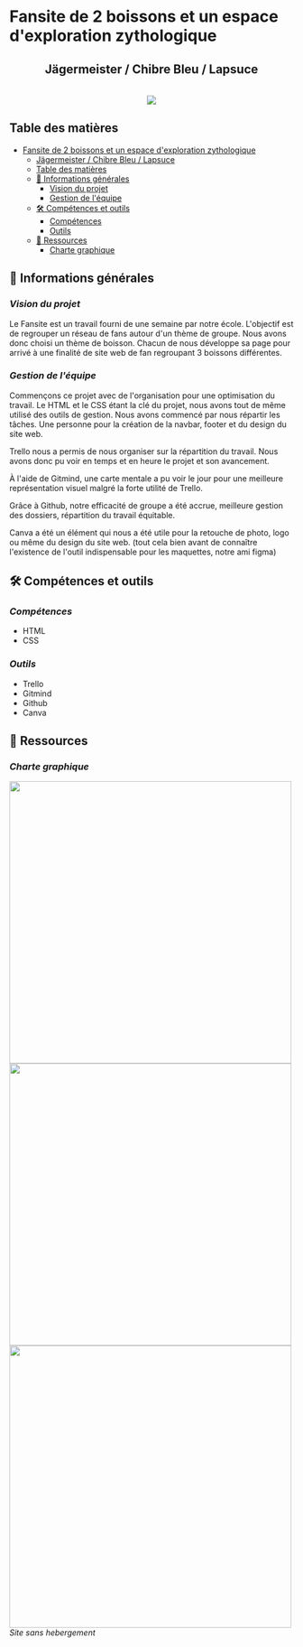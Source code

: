 # Fansite de 2 boissons et un espace d'exploration zythologique
## <center>Jägermeister / Chibre Bleu / Lapsuce</center>

<br>
<div align="center">
    <img src="https://s10.aconvert.com/convert/p3r68-cdx67/ax74o-gut42.jpg" />
</div>

## Table des matières
- [Fansite de 2 boissons et un espace d'exploration zythologique](#fansite-de-2-boissons-et-un-espace-dexploration-zythologique)
  - [Jägermeister / Chibre Bleu / Lapsuce](#jägermeister--chibre-bleu--lapsuce)
  - [Table des matières](#table-des-matières)
  - [📢 Informations générales](#-informations-générales)
    - [Vision du projet](#vision-du-projet)
    - [Gestion de l'équipe](#gestion-de-léquipe)
  - [🛠️ Compétences et outils](#️-compétences-et-outils)
    - [Compétences](#compétences)
    - [Outils](#outils)
  - [📁 Ressources](#-ressources)
    - [Charte graphique](#charte-graphique)

## 📢 Informations générales

### <i>Vision du projet</i>
Le Fansite est un travail fourni de une semaine par notre école. L'objectif est de regrouper un réseau de fans autour d'un thème de groupe. Nous avons donc choisi un thème de boisson. Chacun de nous développe sa page pour arrivé à une finalité de site web de fan regroupant 3 boissons différentes.

### <i>Gestion de l'équipe</i>

Commençons ce projet avec de l'organisation pour une optimisation du travail. Le HTML et le CSS étant la clé du projet, nous avons tout de même utilisé des outils de gestion.
Nous avons commencé par nous répartir les tâches. Une personne pour la création de la navbar, footer et du design du site web.

Trello nous a permis de nous organiser sur la répartition du travail. Nous avons donc pu voir en temps et en heure le projet et son avancement.

À l'aide de Gitmind, une carte mentale a pu voir le jour pour une meilleure représentation visuel malgré la forte utilité de Trello.

Grâce à Github, notre efficacité de groupe a été accrue, meilleure gestion des dossiers, répartition du travail équitable.

Canva a été un élément qui nous a été utile pour la retouche de photo, logo ou même du design du site web. (tout cela bien avant de connaître l'existence de l'outil indispensable pour les maquettes, notre ami figma)

## 🛠️ Compétences et outils

### <i>Compétences</i>
- HTML
- CSS

### <i>Outils</i>
- Trello
- Gitmind
- Github
- Canva

## 📁 Ressources 

### <i>Charte graphique</i>
<div align="">
    <img src="https://s10.aconvert.com/convert/p3r68-cdx67/azqhh-xz0du.jpg" width="500" />
</div>
<div align="">
    <img src="https://s10.aconvert.com/convert/p3r68-cdx67/ajpaq-912jg.jpg" width="500" />
</div>
<div align="">
    <img src="https://s10.aconvert.com/convert/p3r68-cdx67/agw4h-go0zj.jpg" width="500" />
</div>
<i>Site sans hebergement </i>
